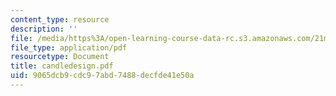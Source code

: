 ```yaml
---
content_type: resource
description: ''
file: /media/https%3A/open-learning-course-data-rc.s3.amazonaws.com/21m-735-technical-design-scenery-mechanisms-and-special-effects-spring-2004/9065dcb9cdc97abd7488decfde41e50a_candledesign.pdf
file_type: application/pdf
resourcetype: Document
title: candledesign.pdf
uid: 9065dcb9-cdc9-7abd-7488-decfde41e50a
---
```

